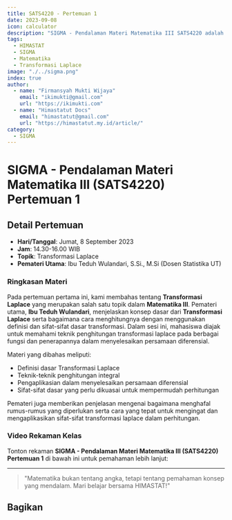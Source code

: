 ```yaml
--- 
title: SATS4220 - Pertemuan 1
date: 2023-09-08
icon: calculator
description: "SIGMA - Pendalaman Materi Matematika III SATS4220 adalah program untuk memperdalam pemahaman mahasiswa dalam mata kuliah Matematika III, khususnya pada topik Transformasi Laplace."
tags:
  - HIMASTAT
  - SIGMA
  - Matematika
  - Transformasi Laplace
image: "./../sigma.png"
index: true
author:
  - name: "Firmansyah Mukti Wijaya"
    email: "ikimukti@gmail.com"
    url: "https://ikimukti.com"
  - name: "Himastatut Docs"
    email: "himastatut@gmail.com"
    url: "https://himastatut.my.id/article/"
category:
  - SIGMA
--- 
```


# SIGMA - Pendalaman Materi Matematika III (SATS4220) Pertemuan 1

## Detail Pertemuan

- **Hari/Tanggal**: Jumat, 8 September 2023
- **Jam**: 14.30-16.00 WIB
- **Topik**: Transformasi Laplace
- **Pemateri Utama**: Ibu Teduh Wulandari, S.Si., M.Si (Dosen Statistika UT)

### Ringkasan Materi
Pada pertemuan pertama ini, kami membahas tentang **Transformasi Laplace** yang merupakan salah satu topik dalam **Matematika III**. Pemateri utama, **Ibu Teduh Wulandari**, menjelaskan konsep dasar dari **Transformasi Laplace** serta bagaimana cara menghitungnya dengan menggunakan definisi dan sifat-sifat dasar transformasi. Dalam sesi ini, mahasiswa diajak untuk memahami teknik penghitungan transformasi laplace pada berbagai fungsi dan penerapannya dalam menyelesaikan persamaan diferensial.

Materi yang dibahas meliputi:
- Definisi dasar Transformasi Laplace
- Teknik-teknik penghitungan integral
- Pengaplikasian dalam menyelesaikan persamaan diferensial
- Sifat-sifat dasar yang perlu dikuasai untuk mempermudah perhitungan

Pemateri juga memberikan penjelasan mengenai bagaimana menghafal rumus-rumus yang diperlukan serta cara yang tepat untuk mengingat dan mengaplikasikan sifat-sifat transformasi laplace dalam perhitungan.

### Video Rekaman Kelas
Tonton rekaman **SIGMA - Pendalaman Materi Matematika III (SATS4220) Pertemuan 1** di bawah ini untuk pemahaman lebih lanjut:

<VidStack
  src="https://www.youtube.com/watch?v=tpWAdxy2Hs4"
  title="SIGMA - Pendalaman Materi Matematika III (SATS4220) Pertemuan 1"
/>

--- 

> "Matematika bukan tentang angka, tetapi tentang pemahaman konsep yang mendalam. Mari belajar bersama HIMASTAT!"


## Bagikan
<Share colorful />
<GitContributors />
<GitChangelog />